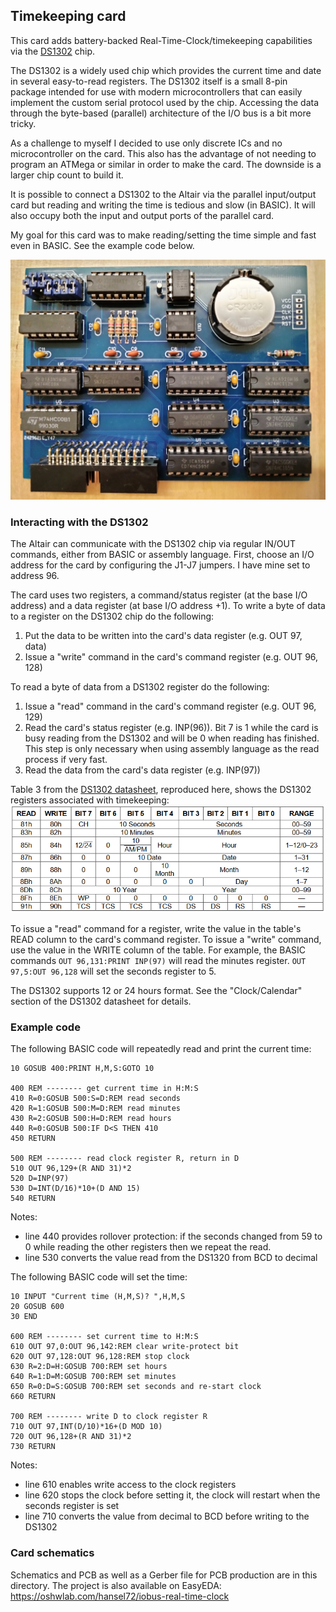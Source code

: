 ## Timekeeping card

This card adds battery-backed Real-Time-Clock/timekeeping capabilities via the [DS1302](doc/DS1302.pdf) chip.

The DS1302 is a widely used chip which provides the current time and date in
several easy-to-read registers. The DS1302 itself is a small 8-pin package intended
for use with modern microcontrollers that can easily implement the custom serial
protocol used by the chip. Accessing the data through the byte-based (parallel)
architecture of the I/O bus is a bit more tricky. 

As a challenge to myself I decided to use only discrete ICs and no microcontroller on the card. 
This also has the advantage of not needing to program an ATMega or similar in order to make the card.
The downside is a larger chip count to build it.

It is possible to connect a DS1302 to the Altair via the parallel input/output
card but reading and writing the time is tedious and slow (in BASIC). It will also
occupy both the input and output ports of the parallel card.

My goal for this card was to make reading/setting the time simple and fast even in BASIC.
See the example code below.

![Timekeeping card](clock.jpg)

### Interacting with the DS1302

The Altair can communicate with the DS1302 chip via regular IN/OUT commands, either 
from BASIC or assembly language. First, choose an I/O address for the card by configuring
the J1-J7 jumpers. I have mine set to address 96.

The card uses two registers, a command/status register (at the base I/O address) and
a data register (at base I/O address +1). To write a byte of data to a register on
the DS1302 chip do the following:

1) Put the data to be written into the card's data register (e.g. OUT 97, data)
2) Issue a "write" command in the card's command register (e.g. OUT 96, 128)

To read a byte of data from a DS1302 register do the following:

1) Issue a "read" command in the card's command register (e.g. OUT 96, 129)
2) Read the card's status register (e.g. INP(96)). Bit 7 is 1 while the card is busy reading from the DS1302 and will be 0 when reading has finished.
This step is only necessary when using assembly language as the read process if very fast.
3) Read the data from the card's data register (e.g. INP(97))

Table 3 from the [DS1302 datasheet](doc/DS1302.pdf), reproduced here, shows the DS1302
registers associated with timekeeping:
![DS1302 registers](doc/registers.png)

To issue a "read" command for a register, write the value in the table's READ
column to the card's command register. To issue a "write" command, use the value
in the WRITE column of the table. For example, the BASIC commands
`OUT 96,131:PRINT INP(97)`
will read the minutes register. 
`OUT 97,5:OUT 96,128`
will set the seconds register to 5.

The DS1302 supports 12 or 24 hours format. See the "Clock/Calendar" section
of the DS1302 datasheet for details.

### Example code

The following BASIC code will repeatedly read and print the current time:

```
10 GOSUB 400:PRINT H,M,S:GOTO 10

400 REM -------- get current time in H:M:S
410 R=0:GOSUB 500:S=D:REM read seconds
420 R=1:GOSUB 500:M=D:REM read minutes
430 R=2:GOSUB 500:H=D:REM read hours
440 R=0:GOSUB 500:IF D<S THEN 410
450 RETURN

500 REM -------- read clock register R, return in D
510 OUT 96,129+(R AND 31)*2
520 D=INP(97)
530 D=INT(D/16)*10+(D AND 15)
540 RETURN
```

Notes: 
  - line 440 provides rollover protection: if the seconds changed from 59
to 0 while reading the other registers then we repeat the read. 
  - line 530 converts the value read from the DS1320 from BCD to decimal

The following BASIC code will set the time:
```
10 INPUT "Current time (H,M,S)? ",H,M,S
20 GOSUB 600
30 END

600 REM -------- set current time to H:M:S
610 OUT 97,0:OUT 96,142:REM clear write-protect bit
620 OUT 97,128:OUT 96,128:REM stop clock
630 R=2:D=H:GOSUB 700:REM set hours
640 R=1:D=M:GOSUB 700:REM set minutes
650 R=0:D=S:GOSUB 700:REM set seconds and re-start clock
660 RETURN

700 REM -------- write D to clock register R
710 OUT 97,INT(D/10)*16+(D MOD 10)
720 OUT 96,128+(R AND 31)*2
730 RETURN
```

Notes: 
  - line 610 enables write access to the clock registers
  - line 620 stops the clock before setting it, the clock will restart when the seconds register is set
  - line 710 converts the value from decimal to BCD before writing to the DS1302

### Card schematics

Schematics and PCB as well as a Gerber file for PCB production are in this directory. 
The project is also available on EasyEDA: https://oshwlab.com/hansel72/iobus-real-time-clock
